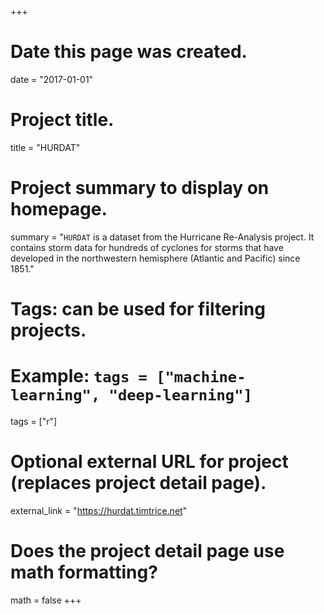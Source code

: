 +++
# Date this page was created.
date = "2017-01-01"

# Project title.
title = "HURDAT"

# Project summary to display on homepage.
summary = "`HURDAT` is a dataset from the Hurricane Re-Analysis project. It contains storm data for hundreds of cyclones for storms that have developed in the northwestern hemisphere (Atlantic and Pacific) since 1851."

# Tags: can be used for filtering projects.
# Example: `tags = ["machine-learning", "deep-learning"]`
tags = ["r"]

# Optional external URL for project (replaces project detail page).
external_link = "https://hurdat.timtrice.net"

# Does the project detail page use math formatting?
math = false
+++
